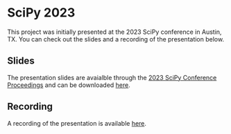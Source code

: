 # SciPy 2023

This project was initially presented at the 2023 SciPy conference in Austin, TX. You can check out the slides and a recording of the presentation below. 

## Slides
The presentation slides are avaialble through the [2023 SciPy Conference Proceedings](https://conference.scipy.org/proceedings/scipy2023/slides.html) and can be downloaded [here](https://zenodo.org/records/8221167).

## Recording

A recording of the presentation is available [here](https://www.youtube.com/watch?v=KZlG1im088s).